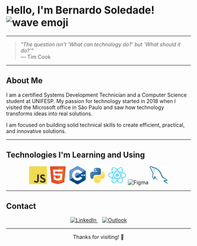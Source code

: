 <!-- Banner -->
<p align="center">
  <h1>Hello, I'm Bernardo Soledade! <img src="https://media.tenor.com/0ksFSWOphnoAAAAj/wave-emoji.gif" width="30" alt="wave emoji"></h1>
</p>

---

> <i>"The question isn't 'What can technology do?' but 'What should it do?'"</i>  
> — Tim Cook

---

## About Me

I am a certified Systems Development Technician and a Computer Science student at UNIFESP. My passion for technology started in 2018 when I visited the Microsoft office in São Paulo and saw how technology transforms ideas into real solutions.

I am focused on building solid technical skills to create efficient, practical, and innovative solutions.

---

## Technologies I'm Learning and Using

<p align="center">
  <img src="https://raw.githubusercontent.com/devicons/devicon/master/icons/javascript/javascript-original.svg" alt="JavaScript" width="50" height="50" />
  <img src="https://raw.githubusercontent.com/devicons/devicon/master/icons/html5/html5-original.svg" alt="HTML5" width="50" height="50" />
  <img src="https://raw.githubusercontent.com/devicons/devicon/master/icons/cplusplus/cplusplus-original.svg" alt="C++" width="50" height="50" />
  <img src="https://raw.githubusercontent.com/devicons/devicon/master/icons/python/python-original.svg" alt="Python" width="50" height="50" />
  <img src="https://raw.githubusercontent.com/devicons/devicon/master/icons/react/react-original.svg" alt="React" width="50" height="50" />
  <img src="https://cdn-icons-png.flaticon.com/512/5968/5968705.png" alt="Figma" width="50" height="50" />
  <img src="https://raw.githubusercontent.com/devicons/devicon/master/icons/mysql/mysql-original.svg" alt="MySQL" width="50" height="50" />
</p>

---

## Contact

<p align="center">
  <a href="https://www.linkedin.com/in/bernardosoledade/" target="_blank">
    <img src="https://img.shields.io/badge/LinkedIn-0077B5?style=for-the-badge&logo=linkedin&logoColor=white" alt="LinkedIn" />
  </a>
  &nbsp;&nbsp;
  <a href="mailto:be.soledade@outlook.com" target="_blank">
    <img src="https://img.shields.io/badge/Outlook-0078D4?style=for-the-badge&logo=microsoft-outlook&logoColor=white" alt="Outlook" />
  </a>
</p>

---

<p align="center">
  Thanks for visiting! 🚀
</p>
